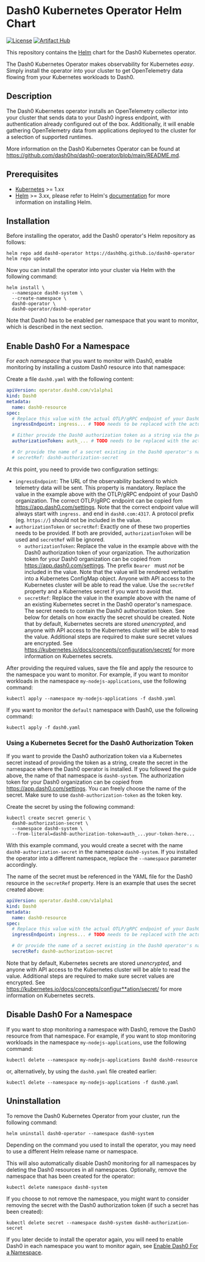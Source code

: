 # Dash0 Kubernetes Operator Helm Chart

[![License](https://img.shields.io/badge/License-Apache%202.0-blue.svg)](https://opensource.org/licenses/Apache-2.0)
[![Artifact Hub](https://img.shields.io/endpoint?url=https://artifacthub.io/badge/repository/dash0-operator)](https://artifacthub.io/packages/search?repo=dash0-operator)

This repository contains the [Helm](https://helm.sh/) chart for the Dash0 Kubernetes operator.

The Dash0 Kubernetes Operator makes observability for Kubernetes _easy_.
Simply install the operator into your cluster to get OpenTelemetry data flowing from your Kubernetes workloads to Dash0.

## Description

The Dash0 Kubernetes operator installs an OpenTelemetry collector into your cluster that sends data to your Dash0
ingress endpoint, with authentication already configured out of the box. Additionally, it will enable gathering
OpenTelemetry data from applications deployed to the cluster for a selection of supported runtimes.

More information on the Dash0 Kubernetes Operator can be found at
https://github.com/dash0hq/dash0-operator/blob/main/README.md.

## Prerequisites

- [Kubernetes](https://kubernetes.io/) >= 1.xx
- [Helm](https://helm.sh) >= 3.xx, please refer to Helm's [documentation](https://helm.sh/docs/) for more information
  on installing Helm.

## Installation

Before installing the operator, add the Dash0 operator's Helm repository as follows:

```console
helm repo add dash0-operator https://dash0hq.github.io/dash0-operator
helm repo update
```

Now you can install the operator into your cluster via Helm with the following command:

```console
helm install \
  --namespace dash0-system \
  --create-namespace \
  dash0-operator \
  dash0-operator/dash0-operator
```

Note that Dash0 has to be enabled per namespace that you want to monitor, which is described in the next section.

## Enable Dash0 For a Namespace

For _each namespace_ that you want to monitor with Dash0, enable monitoring by installing a custom Dash0 resource into
that namespace:

Create a file `dash0.yaml` with the following content:
```yaml
apiVersion: operator.dash0.com/v1alpha1
kind: Dash0
metadata:
  name: dash0-resource
spec:
  # Replace this value with the actual OTLP/gRPC endpoint of your Dash0 organization.
  ingressEndpoint: ingress... # TODO needs to be replaced with the actual value, see below

  # Either provide the Dash0 authorization token as a string via the property authorizationToken:
  authorizationToken: auth_... # TODO needs to be replaced with the actual value, see below

  # Or provide the name of a secret existing in the Dash0 operator's namespace as the property secretRef:
  # secretRef: dash0-authorization-secret
```

At this point, you need to provide two configuration settings:
* `ingressEndpoint`: The URL of the observability backend to which telemetry data will be sent. This property is
  mandatory.
  Replace the value in the example above with the OTLP/gRPC endpoint of your Dash0 organization.
  The correct OTLP/gRPC endpoint can be copied fom https://app.dash0.com/settings.
  Note that the correct endpoint value will always start with `ingress.` and end in `dash0.com:4317`.
  A protocol prefix (eg. `https://`) should not be included in the value.
* `authorizationToken` or `secretRef`: Exactly one of these two properties needs to be provided.
  If both are provided, `authorizationToken` will be used and `secretRef` will be ignored.
  * `authorizationToken`: Replace the value in the example above with the Dash0 authorization token of your
    organization.
    The authorization token for your Dash0 organization can be copied from https://app.dash0.com/settings.
    The prefix `Bearer ` must *not* be included in the value.
    Note that the value will be rendered verbatim into a Kubernetes ConfigMap object.
    Anyone with API access to the Kubernetes cluster will be able to read the value.
    Use the `secretRef` property and a Kubernetes secret if you want to avoid that.
  * `secretRef`: Replace the value in the example above with the name of an existing Kubernetes secret in the Dash0
    operator's namespace.
    The secret needs to contain the Dash0 authorization token.
    See below for details on how exactly the secret should be created.
    Note that by default, Kubernetes secrets are stored _unencrypted_, and anyone with API access to the Kubernetes
    cluster will be able to read the value.
    Additional steps are required to make sure secret values are encrypted.
    See https://kubernetes.io/docs/concepts/configuration/secret/ for more information on Kubernetes secrets.

After providing the required values, save the file and apply the resource to the namespace you want to monitor.
For example, if you want to monitor workloads in the namespace `my-nodejs-applications`, use the following command:

```console
kubectl apply --namespace my-nodejs-applications -f dash0.yaml
```

If you want to monitor the `default` namespace with Dash0, use the following command:
```console
kubectl apply -f dash0.yaml
```

### Using a Kubernetes Secret for the Dash0 Authorization Token

If you want to provide the Dash0 authorization token via a Kubernetes secret instead of providing the token as a string,
create the secret in the namespace where the Dash0 operator is installed.
If you followed the guide above, the name of that namespace is `dash0-system`.
The authorization token for your Dash0 organization can be copied from https://app.dash0.com/settings.
You can freely choose the name of the secret.
Make sure to use `dash0-authorization-token` as the token key.

Create the secret by using the following command:

```console
kubectl create secret generic \
  dash0-authorization-secret \
  --namespace dash0-system \
  --from-literal=dash0-authorization-token=auth_...your-token-here...
```

With this example command, you would create a secret with the name `dash0-authorization-secret` in the namespace
`dash0-system`.
If you installed the operator into a different namespace, replace the `--namespace` parameter accordingly.

The name of the secret must be referenced in the YAML file for the Dash0 resource in the `secretRef` property.
Here is an example that uses the secret created above:
```yaml
apiVersion: operator.dash0.com/v1alpha1
kind: Dash0
metadata:
  name: dash0-resource
spec:
  # Replace this value with the actual OTLP/gRPC endpoint of your Dash0 organization.
  ingressEndpoint: ingress... # TODO needs to be replaced with the actual value, see below

  # Or provide the name of a secret existing in the Dash0 operator's namespace as the property secretRef:
  secretRef: dash0-authorization-secret
```

Note that by default, Kubernetes secrets are stored _unencrypted_, and anyone with API access to the Kubernetes cluster
will be able to read the value.
Additional steps are required to make sure secret values are encrypted.
See https://kubernetes.io/docs/concepts/configur**ation/secret/ for more information on Kubernetes secrets.

## Disable Dash0 For a Namespace

If you want to stop monitoring a namespace with Dash0, remove the Dash0 resource from that namespace.
For example, if you want to stop monitoring workloads in the namespace `my-nodejs-applications`, use the following
command:

```console
kubectl delete --namespace my-nodejs-applications Dash0 dash0-resource
```

or, alternatively, by using the `dash0.yaml` file created earlier:

```console
kubectl delete --namespace my-nodejs-applications -f dash0.yaml
```

## Uninstallation

To remove the Dash0 Kubernetes Operator from your cluster, run the following command:

```
helm uninstall dash0-operator --namespace dash0-system
```

Depending on the command you used to install the operator, you may need to use a different Helm release name or
namespace.

This will also automatically disable Dash0 monitoring for all namespaces by deleting the Dash0 resources in all
namespaces.
Optionally, remove the namespace that has been created for the operator:

```
kubectl delete namespace dash0-system
```

If you choose to not remove the namespace, you might want to consider removing the secret with the Dash0 authorization
token (if such a secret has been created):

```console
kubectl delete secret --namespace dash0-system dash0-authorization-secret
```

If you later decide to install the operator again, you will need to enable Dash0 in each namespace you want to monitor
again, see [Enable Dash0 For a Namespace](#enable-dash0-for-a-namespace).
